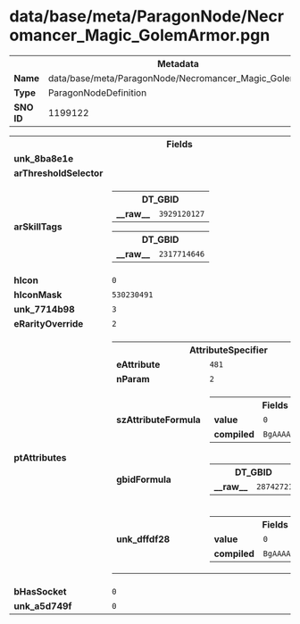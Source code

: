 <h1>data/base/meta/ParagonNode/Necromancer_Magic_GolemArmor.pgn</h1><table><tr><th colspan="100%">Metadata</th></tr><tr><td><b>Name</b></td><td>data/base/meta/ParagonNode/Necromancer_Magic_GolemArmor.pgn</td></tr><tr><td><b>Type</b></td><td>ParagonNodeDefinition</td></tr><tr><td><b>SNO ID</b></td><td>1199122</td></tr></table>

<table><tr><th colspan="100%">Fields</th></tr><tr><td><b>unk_8ba8e1e</b></td><td></td></tr><tr><td><b>arThresholdSelector</b></td><td></td></tr><tr><td><b>arSkillTags</b></td><td><table><tr><th colspan="100%">DT_GBID</th></tr><tr><td><b>__raw__</b></td><td><code>3929120127</code></td></tr></table>


<table><tr><th colspan="100%">DT_GBID</th></tr><tr><td><b>__raw__</b></td><td><code>2317714646</code></td></tr></table>


</td></tr><tr><td><b>hIcon</b></td><td><code>0</code></td></tr><tr><td><b>hIconMask</b></td><td><code>530230491</code></td></tr><tr><td><b>unk_7714b98</b></td><td><code>3</code></td></tr><tr><td><b>eRarityOverride</b></td><td><code>2</code></td></tr><tr><td><b>ptAttributes</b></td><td><table><tr><th colspan="100%">AttributeSpecifier</th></tr><tr><td><b>eAttribute</b></td><td><code>481</code></td></tr><tr><td><b>nParam</b></td><td><code>2</code></td></tr><tr><td><b>szAttributeFormula</b></td><td><table><tr><th colspan="100%">Fields</th></tr><tr><td><b>value</b></td><td><code>0</code></td></tr><tr><td><b>compiled</b></td><td><code>BgAAAAAAAAAAAAAA</code></td></tr></table>

</td></tr><tr><td><b>gbidFormula</b></td><td><table><tr><th colspan="100%">DT_GBID</th></tr><tr><td><b>__raw__</b></td><td><code>28742721</code></td></tr></table>

</td></tr><tr><td><b>unk_dffdf28</b></td><td><table><tr><th colspan="100%">Fields</th></tr><tr><td><b>value</b></td><td><code>0</code></td></tr><tr><td><b>compiled</b></td><td><code>BgAAAAAAAAAAAAAA</code></td></tr></table>

</td></tr></table>


</td></tr><tr><td><b>bHasSocket</b></td><td><code>0</code></td></tr><tr><td><b>unk_a5d749f</b></td><td><code>0</code></td></tr></table>

